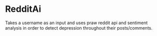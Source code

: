# RedditAi

Takes a username as an input and uses praw reddit api and sentiment analysis in order to detect depression throughout their posts/comments.

